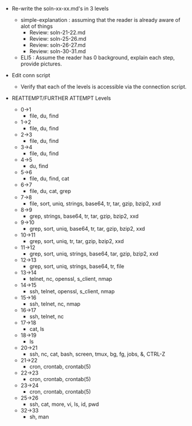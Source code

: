 * Re-write the soln-xx-xx.md's in 3 levels
    - simple-explanation : assuming that the reader is already aware of alot of things
        - Review: soln-21-22.md
        - Review: soln-25-26.md
        - Review: soln-26-27.md
        - Review: soln-30-31.md
    - ELI5 : Assume the reader has 0 background, explain each step, provide pictures. 

* Edit conn script
    * Verify that each of the levels is accessible via the connection script.

* REATTEMPT/FURTHER ATTEMPT Levels
    * 0->1
        * file, du, find
    * 1->2
        * file, du, find
    * 2->3
        * file, du, find
    * 3->4
        * file, du, find
    * 4->5
        * du, find
    * 5->6
        * file, du, find, cat
    * 6->7
        * file, du, cat, grep
    * 7->8
        * file, sort, uniq, strings, base64, tr, tar, gzip, bzip2, xxd
    * 8->9
        * grep, strings, base64, tr, tar, gzip, bzip2, xxd
    * 9->10
        * grep, sort, uniq, base64, tr, tar, gzip, bzip2, xxd
    * 10->11
        * grep, sort, uniq, tr, tar, gzip, bzip2, xxd
    * 11->12
        * grep, sort, uniq, strings, base64, tar, gzip, bzip2, xxd
    * 12->13
        * grep, sort, uniq, strings, base64, tr, file
    * 13->14
        * telnet, nc, openssl, s_client, nmap
    * 14->15
        * ssh, telnet, openssl, s_client, nmap
    * 15->16
        * ssh, telnet, nc, nmap
    * 16->17
        * ssh, telnet, nc
    * 17->18
        * cat, ls
    * 18->19
        * ls
    * 20->21
        * ssh, nc, cat, bash, screen, tmux, bg, fg, jobs, &, CTRL-Z
    * 21->22
        * cron, crontab, crontab(5) 
    * 22->23
        * cron, crontab, crontab(5) 
    * 23->24
        * cron, crontab, crontab(5) 
    * 25->26
        * ssh, cat, more, vi, ls, id, pwd 
    * 32->33
        * sh, man 